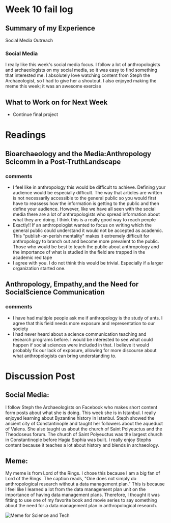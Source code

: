 # Week 10 fail log
## Summary of my Experience
Social Media Outreach 

### Social Media  
I really like this week's social media focus. I follow a lot of anthropologists and archaeologists on my social media, so it was easy to find something that interested me. I absolutely love watching content from Steph the Archaeologist, so I had to give her a shoutout. I also enjoyed making the meme this week; it was an awesome exercise

## What to Work on for Next Week
- Continue final project

# Readings

## Bioarchaeology and the Media:Anthropology Scicomm in a Post-TruthLandscape
### comments
- I feel like in anthropology this would be difficult to achieve. Defining your audience would be especially difficult. The way that articles are written is not necessarily accessible to the general public so you would first have to reassess how the information is getting to the public and then define your audience. However, like we have all seen with the social media there are a lot of anthropologists who spread information about what they are doing. I think this is a really good way to reach people
- Exactly!! If an anthropologist wanted to focus on writing which the general public could understand it would not be accepted as academic. This "publish-or-perish mentality" makes it extremely difficult for anthropology to branch out and become more prevalent to the public. Those who would be best to teach the public about anthropology and the importance of what is studied in the field are trapped in the academic red tape
- I agree with you. I do not think this would be trivial. Especially if a larger organization started one.

## Anthropology, Empathy,and the Need for SocialScience Communication
### comments
- I have had multiple people ask me if anthropology is the study of ants. I agree that this field needs more exposure and representation to our society
- I had never heard about a science communication teaching and research programs before. I would be interested to see what could happen if social sciences were included in that. I believe it would probably fix our lack of exposure, allowing for more discourse about what anthropologists can bring understanding to.

# Discussion Post

## Social Media:

I follow Steph the Archaeologists on Facebook who makes short content form posts about what she is doing. This week she is in Istanbul. I really enjoyed learning about Byzantine history in Istanbul. Steph showed the ancient city of Constantinople and taught her followers about the aqueduct of Valens. She also taught us about the church of Saint Polyeuctus and the Theodoseus forum. The church of Saint Polyeuctus was the largest church in Constantinople before Hagia Sophia was built. I really enjoy Stephs content because it teaches a lot about history and blends in archaeology. 

## Meme:

My meme is from Lord of the Rings. I chose this because I am a big fan of Lord of the Rings. The caption reads, "One does not simply do anthropological research without a data management plan." This is because I feel like I learned a lot from the data management plan unit on the importance of having data management plans. Therefore, I thought it was fitting to use one of my favorite book and movie series to say something about the need for a data management plan in anthropological research.


![Meme for Science and Tech](https://github.com/user-attachments/assets/66f54396-c8e9-47a0-8cce-b8477e2aa306)




